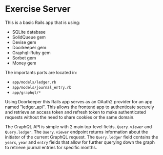 # Exercise Server

This is a basic Rails app that is using:

- SQLite database
- SolidQueue gem
- Devise gem
- Doorkeeper gem
- Graphql-Ruby gem
- Sorbet gem
- Money gem

The importants parts are located in:

- `app/models/ledger.rb`
- `app/models/journal_entry.rb`
- `app/graphql/*`

Using Doorkeeper this Rails app serves as an OAuth2 provider for an app named "ledger_api".
This allows the frontend app to authenticate securely and retrieve an access token and refresh token
to make authenticated requests without the need to share cookies or the same domain.

The GraphQL API is simple with 2 main top-level fields. `Query.viewer` and `Query.ledger`.
The `Query.viewer` endpoint returns information about the initiator of the current GraphQL
request. The `Query.ledger` field contains the `years`, `year` and `entry` fields that allow
for further querying down the graph to retrieve journal entries for specific months.

